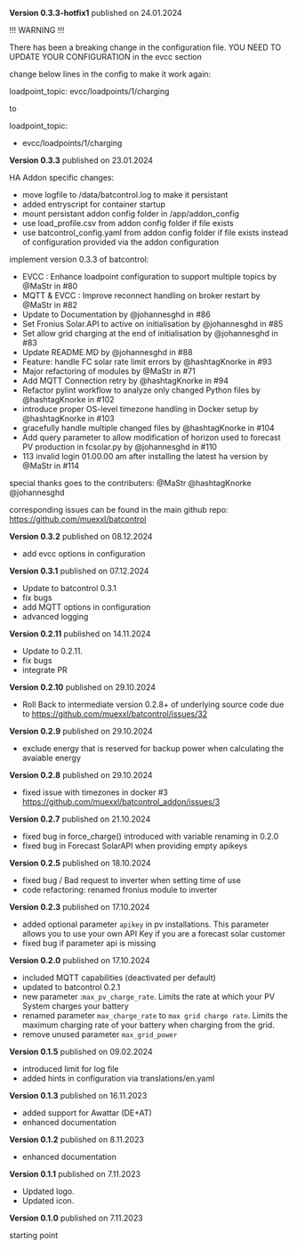 **Version 0.3.3-hotfix1** published on 24.01.2024

!!! WARNING !!!

There has been a breaking change in the configuration file.
YOU NEED TO UPDATE YOUR CONFIGURATION in the evcc section

change below lines in the config to make it work again:

loadpoint_topic: evcc/loadpoints/1/charging

to

loadpoint_topic:

- evcc/loadpoints/1/charging

**Version 0.3.3** published on 23.01.2024

HA Addon specific changes:

- move logfile to /data/batcontrol.log to make it persistant
- added entryscript for container startup
- mount persistant addon config folder in /app/addon_config
- use load_profile.csv from addon config folder if file exists
- use batcontrol_config.yaml from addon config folder if file exists instead of configuration provided via the addon configuration

implement version 0.3.3 of batcontrol:

- EVCC : Enhance loadpoint configuration to support multiple topics by @MaStr in #80
- MQTT & EVCC : Improve reconnect handling on broker restart by @MaStr in #82
- Update to Documentation by @johannesghd in #86
- Set Fronius Solar.API to active on initialisation by @johannesghd in #85
- Set allow grid charging at the end of initialisation by @johannesghd in #83
- Update README.MD by @johannesghd in #88
- Feature: handle FC solar rate limit errors by @hashtagKnorke in #93
- Major refactoring of modules by @MaStr in #71
- Add MQTT Connection retry by @hashtagKnorke in #94
- Refactor pylint workflow to analyze only changed Python files by @hashtagKnorke in #102
- introduce proper OS-level timezone handling in Docker setup by @hashtagKnorke in #103
- gracefully handle multiple changed files by @hashtagKnorke in #104
- Add query parameter to allow modification of horizon used to forecast PV production in fcsolar.py by @johannesghd in #110
- 113 invalid login 01.00.00 am after installing the latest ha version by @MaStr in #114

special thanks goes to the contributers:
@MaStr
@hashtagKnorke
@johannesghd

corresponding issues can be found in the main github repo:
https://github.com/muexxl/batcontrol

**Version 0.3.2** published on 08.12.2024

- add evcc options in configuration

**Version 0.3.1** published on 07.12.2024

- Update to batcontrol 0.3.1
- fix bugs
- add MQTT options in configuration
- advanced logging

**Version 0.2.11** published on 14.11.2024

- Update to 0.2.11.
- fix bugs
- integrate PR

**Version 0.2.10** published on 29.10.2024

- Roll Back to intermediate version 0.2.8+ of underlying source code due to https://github.com/muexxl/batcontrol/issues/32

**Version 0.2.9** published on 29.10.2024

- exclude energy that is reserved for backup power when calculating the avaiable energy

**Version 0.2.8** published on 29.10.2024

- fixed issue with timezones in docker #3 https://github.com/muexxl/batcontrol_addon/issues/3

**Version 0.2.7** published on 21.10.2024

- fixed bug in force_charge() introduced with variable renaming in 0.2.0
- fixed bug in Forecast SolarAPI when providing empty apikeys

**Version 0.2.5** published on 18.10.2024

- fixed bug / Bad request to inverter when setting time of use
- code refactoring: renamed fronius module to inverter

**Version 0.2.3** published on 17.10.2024

- added optional parameter `apikey` in pv installations. This parameter allows you to use your own API Key if you are a forecast solar customer
- fixed bug if parameter api is missing

**Version 0.2.0** published on 17.10.2024

- included MQTT capabilities (deactivated per default)
- updated to batcontrol 0.2.1
- new parameter :`max_pv_charge_rate`. Limits the rate at which your PV System charges your battery
- renamed parameter `max_charge_rate` to `max grid charge rate`. Limits the maximum charging rate of your battery when charging from the grid.
- remove unused parameter `max_grid_power`

**Version 0.1.5** published on 09.02.2024

- introduced limit for log file
- added hints in configuration via translations/en.yaml

**Version 0.1.3** published on 16.11.2023

- added support for Awattar (DE+AT)
- enhanced documentation

**Version 0.1.2** published on 8.11.2023

- enhanced documentation

**Version 0.1.1** published on 7.11.2023

- Updated logo.
- Updated icon.

**Version 0.1.0** published on 7.11.2023

starting point
